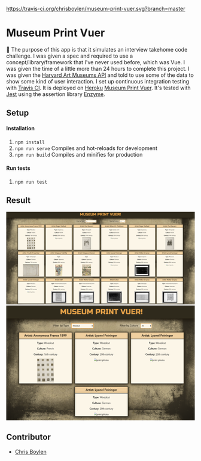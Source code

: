 https://travis-ci.org/chrisboylen/museum-print-vuer.svg?branch=master
# Museum Print Vuer
:scroll: The purpose of this app is that it simulates an interview takehome code challenge. I was given a spec and required to use a concept/library/framework that I've never used before, which was Vue. I was given the time of a little more than 24 hours to complete this project.  I was given the [Harvard Art Museums API](https://www.harvardartmuseums.org/collections/api) and told to use some of the data to show some kind of user interaction.  I set up continuous integration testing with [Travis CI](https://travis-ci.org/). It is deployed on [Heroku](https://dashboard.heroku.com/apps) [Museum Print Vuer](https://museum-print-vuer.herokuapp.com/). It's tested with [Jest](https://jestjs.io/) using the assertion library [Enzyme](https://airbnb.io/enzyme/).

## Setup
#### Installation
1.  `npm install`
1.  `npm run serve` Compiles and hot-reloads for development
1.  `npm run build` Compiles and minifies for production

#### Run tests
1.  `npm run test`

## Result
![Museum Print Vuer Layout](public/museum-print-vuer-web.png)
![Museum Print Vuer Mobile](public/museum-print-vuer-mobile.png)

## Contributor

- [Chris Boylen](https://github.com/chrisboylen)


